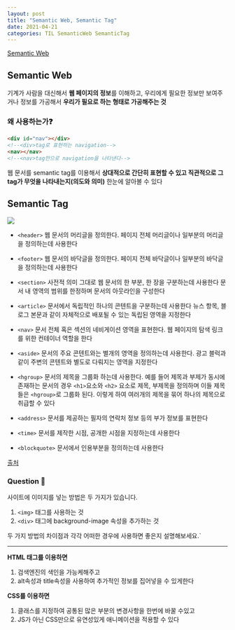 ```yaml
---
layout: post
title: "Semantic Web, Semantic Tag"
date: 2021-04-21
categories: TIL SemanticWeb SemanticTag
---
```


[Semantic Web](https://www.w3schools.com/html/html5_semantic_elements.asp)

## Semantic Web

기계가 사람을 대신해서 **웹 페이지의 정보**를 이해하고, 우리에게 필요한 정보만 보여주거나 정보를 가공해서 **우리가 필요로 하는 형태로 가공해주는 것**

### 왜 사용하는가❓

```html
<div id="nav"></div>
<!--<div>tag로 표현하는 navigation-->
<nav></nav>
<!--<nav>tag만으로 navigation을 나타낸다-->
```

웹 문서를 semantic tag를 이용해서 **상대적으로 간단히 표현할 수 있고 직관적으로 그 tag가 무엇을 나타내는지(의도와 의미)** 한눈에 알아볼 수 있다

## Semantic Tag

![](https://images.velog.io/images/action2thefuture/post/352aaf96-e0fb-4180-92df-b857b4c68bb1/html%EC%9D%98%EB%AF%B8%EC%9A%94%EC%86%8C.gif)

- `<header>`
  웹 문서의 머리글을 정의한다. 페이지 전체 머리글이나 일부분의 머리글을 정의하는데 사용한다

- `<footer>`
  웹 문서의 바닥글을 정의한다. 페이지 전체 바닥글이나 일부분의 바닥글을 정의하는데 사용한다

- `<section>`
  사전적 의미 그대로 웹 문서의 한 부분, 한 장을 구분하는데 사용한다
  문서 내 영역의 범위를 한정하며 문서의 아웃라인을 구성한다

- `<article>`
  문서에서 독립적인 하나의 콘텐트을 구분하는데 사용한다
  뉴스 항목, 블로그 본문과 같이 자체적으로 배포될 수 있는 독립된 영역을 지정한다

- `<nav>`
  문서 전체 혹은 섹션의 네비게이션 영역을 표현한다.
  웹 페이지의 탐색 링크를 위한 컨테이너 역할을 한다

- `<aside>`
  문서의 주요 콘텐트와는 별개의 영역을 정의하는데 사용한다.
  광고 블럭과 같이 주변의 콘텐트와 별도로 다뤄지는 영역을 지정한다

- `<hgroup>`
  문서의 제목을 그룹화 하는데 사용한다. 예를 들어 제목과 부제가 동시에 존재하는 문서의 경우 `<h1>`요소와 `<h2>` 요소로 제목, 부제목을 정의하며 이들 제목들은 `<hgroup>`로 그룹화 된다. 이렇게 하여 여러개의 제목을 묶어 하나의 제목으로 취급할 수 있다

- `<address>`
  문서를 제공하는 필자의 연락처 정보 등의 부가 정보를 표현한다

- `<time>`
  문서를 제작한 시점, 공개한 시점을 지정하는데 사용한다

- `<blockquote>`
  문서에서 인용부분을 정의하는데 사용한다

[출처](https://m.mkexdev.net/77)

### Question 🤪

사이트에 이미지를 넣는 방법은 두 가지가 있습니다.

1. `<img>` 태그를 사용하는 것
2. `<div>` 태그에 background-image 속성을 추가하는 것

두 가지 방법의 차이점과 각각 어떠한 경우에 사용하면 좋은지 설명해보세요.`

---

**HTML 태그를 이용하면**

1. 검색엔진의 색인을 가능케해주고
2. alt속성과 title속성을 사용하여 추가적인 정보를 집어넣을 수 있게한다

**CSS를 이용하면**

1. 클래스를 지정하여 공통된 많은 부분의 변경사항을 한번에 바꿀 수있고
2. JS가 아닌 CSS만으로 유연성있게 애니메이션을 적용할 수 있다
